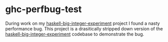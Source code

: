 # ghc-perfbug-test

During work on my [haskell-big-integer-experiment][bigint] project I found a
nasty performance bug. This project is a drasitically stripped down version of
the [haskell-big-integer-experiment][bigint] codebase to demonstrate the bug.

[bigint]: https://github.com/erikd/haskell-big-integer-experiment
